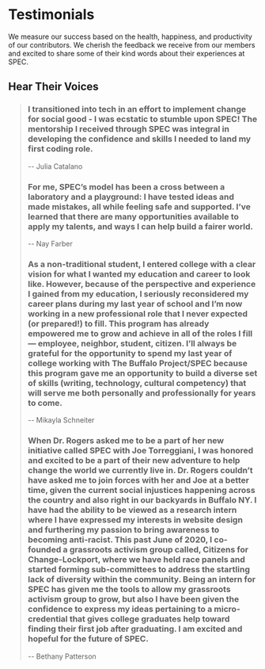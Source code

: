 # Testimonials

We measure our success based on the health, happiness, and productivity of our contributors. We cherish the feedback we receive from our members and excited to share some of their kind words about their experiences at SPEC.

## Hear Their Voices

> ### I transitioned into tech in an effort to implement change for social good - I was ecstatic to stumble upon SPEC! The mentorship I received through SPEC was integral in developing the confidence and skills I needed to land my first coding role.
>
> -- Julia Catalano
>
> ### For me, SPEC’s model has been a cross between a laboratory and a playground: I have tested ideas and made mistakes, all while feeling safe and supported. I’ve learned that there are many opportunities available to apply my talents, and ways I can help build a fairer world.
>
> -- Nay Farber
>
> ### As a non-traditional student, I entered college with a clear vision for what I wanted my education and career to look like. However, because of the perspective and experience I gained from my education, I seriously reconsidered my career plans during my last year of school and I’m now working in a new professional role that I never expected \(or prepared!\) to fill. This program has already empowered me to grow and achieve in all of the roles I fill — employee, neighbor, student, citizen. I’ll always be grateful for the opportunity to spend my last year of college working with The Buffalo Project/SPEC because this program gave me an opportunity to build a diverse set of skills \(writing, technology, cultural competency\) that will serve me both personally and professionally for years to come.
>
> -- Mikayla Schneiter
>
> ### When Dr. Rogers asked me to be a part of her new initiative called SPEC with Joe Torreggiani, I was honored and excited to be a part of their new adventure to help change the world we currently live in. Dr. Rogers couldn’t have asked me to join forces with her and Joe at a better time, given the current social injustices happening across the country and also right in our backyards in Buffalo NY. I have had the ability to be viewed as a research intern where I have expressed my interests in website design and furthering my passion to bring awareness to becoming anti-racist. This past June of 2020, I co-founded a grassroots activism group called, Citizens for Change-Lockport, where we have held race panels and started forming sub-committees to address the startling lack of diversity within the community. Being an intern for SPEC has given me the tools to allow my grassroots activism group to grow, but also I have been given the confidence to express my ideas pertaining to a micro-credential that gives college graduates help toward finding their first job after graduating. I am excited and hopeful for the future of SPEC.
>
> -- Bethany Patterson

